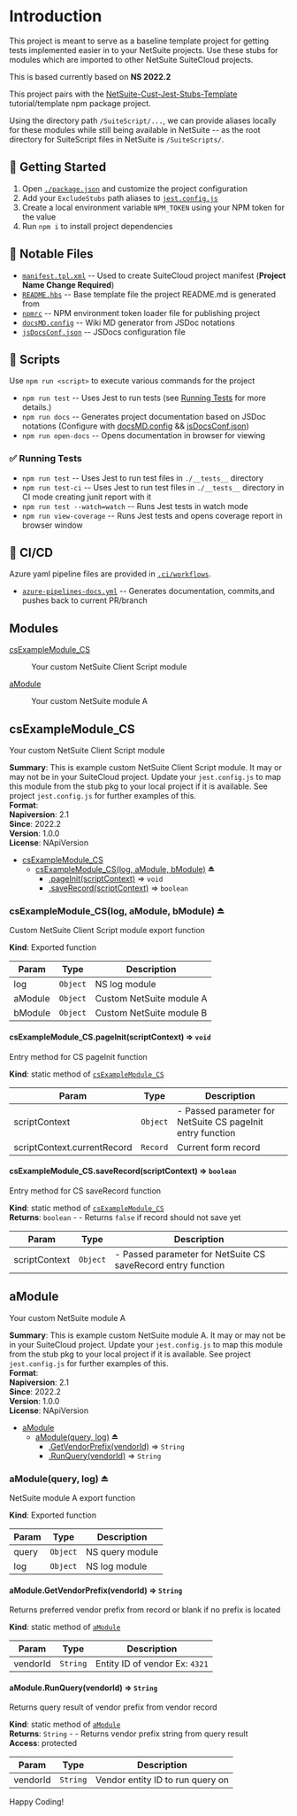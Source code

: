# Introduction

This project is meant to serve as a baseline template project for getting tests implemented easier in to your NetSuite projects. Use these stubs for modules which are imported to other NetSuite SuiteCloud projects.

This is based currently based on **NS 2022.2**

This project pairs with the [NetSuite-Cust-Jest-Stubs-Template](https://github.com/devnetkc/NetSuite-Cust-Jest-Stubs-Template) tutorial/template npm package project.

Using the directory path `/SuiteScript/...`, we can provide aliases locally for these modules while still being available in NetSuite -- as the root directory for SuiteScript files in NetSuite is `/SuiteScripts/`.

## 🎉 Getting Started

1. Open [`./package.json`](./package.json) and customize the project configuration
2. Add your `ExcludeStubs` path aliases to  [`jest.config.js`](./jest.config.js)
3. Create a local environment variable `NPM_TOKEN` using your NPM token for the value
4. Run `npm i` to install project dependencies

## 🧐 Notable Files

- [`manifest.tpl.xml`](./ci/templates/manifest.tpl.xml) -- Used to create SuiteCloud project manifest (**Project Name Change Required**)
- [`README.hbs`](./.ci/templates/README.hbs) -- Base template file the project README.md is generated from
- [`npmrc`](./.npmrc) -- NPM environment token loader file for publishing project
- [`docsMD.config`](./.ci/config/docsMD.config.js) -- Wiki MD generator from JSDoc notations
- [`jsDocsConf.json`](./.ci/config/jsDocsConf.json) -- JSDocs configuration file

## 🔨 Scripts

Use `npm run <script>` to execute various commands for the project

- `npm run test` -- Uses Jest to run tests (see [Running Tests](#-running-tests) for more details.)
- `npm run docs` -- Generates project documentation based on JSDoc notations (Configure with [docsMD.config](./.ci/config/docsMD.config.js) && [jsDocsConf.json](./.ci/config/jsDocsConf.json))
- `npm run open-docs` -- Opens documentation in browser for viewing

### ✅ Running Tests

- `npm run test` -- Uses Jest to run test files in `./__tests__` directory
- `npm run test-ci` -- Uses Jest to run test files in `./__tests__` directory in CI mode creating junit report with it
- `npm run test --watch=watch` -- Runs Jest tests in watch mode
- `npm run view-coverage` -- Runs Jest tests and opens coverage report in browser window

## 👷 CI/CD

Azure yaml pipeline files are provided in [`.ci/workflows`](./.ci/workflows).

- [`azure-pipelines-docs.yml`](./.ci/workflows/azure-pipelines-docs.yml) -- Generates documentation, commits,and pushes back to current PR/branch

## Modules

<dl>
<dt><a href="#module_csExampleModule_CS">csExampleModule_CS</a></dt>
<dd><p>Your custom NetSuite Client Script module</p>
</dd>
<dt><a href="#module_aModule">aModule</a></dt>
<dd><p>Your custom NetSuite module A</p>
</dd>
</dl>

<a name="module_csExampleModule_CS"></a>

## csExampleModule\_CS
Your custom NetSuite Client Script module

**Summary**: This is example custom NetSuite Client Script module.  It may or may not be in your SuiteCloud project.
Update your `jest.config.js` to map this module from the stub pkg to your local project if it is available.
See project `jest.config.js` for further examples of this.  
**Format**:   
**Napiversion**: 2.1  
**Since**: 2022.2  
**Version**: 1.0.0  
**License**: NApiVersion  

* [csExampleModule_CS](#module_csExampleModule_CS)
    * [csExampleModule_CS(log, aModule, bModule)](#exp_module_csExampleModule_CS--csExampleModule_CS) ⏏
        * [.pageInit(scriptContext)](#module_csExampleModule_CS--csExampleModule_CS.pageInit) ⇒ <code>void</code>
        * [.saveRecord(scriptContext)](#module_csExampleModule_CS--csExampleModule_CS.saveRecord) ⇒ <code>boolean</code>

<a name="exp_module_csExampleModule_CS--csExampleModule_CS"></a>

### csExampleModule\_CS(log, aModule, bModule) ⏏
Custom NetSuite Client Script module export function

**Kind**: Exported function  

| Param | Type | Description |
| --- | --- | --- |
| log | <code>Object</code> | NS log module |
| aModule | <code>Object</code> | Custom NetSuite module A |
| bModule | <code>Object</code> | Custom NetSuite module B |

<a name="module_csExampleModule_CS--csExampleModule_CS.pageInit"></a>

#### csExampleModule_CS.pageInit(scriptContext) ⇒ <code>void</code>
Entry method for CS pageInit function

**Kind**: static method of [<code>csExampleModule\_CS</code>](#exp_module_csExampleModule_CS--csExampleModule_CS)  

| Param | Type | Description |
| --- | --- | --- |
| scriptContext | <code>Object</code> | - Passed parameter for NetSuite CS pageInit entry function |
| scriptContext.currentRecord | <code>Record</code> | Current form record |

<a name="module_csExampleModule_CS--csExampleModule_CS.saveRecord"></a>

#### csExampleModule_CS.saveRecord(scriptContext) ⇒ <code>boolean</code>
Entry method for CS saveRecord function

**Kind**: static method of [<code>csExampleModule\_CS</code>](#exp_module_csExampleModule_CS--csExampleModule_CS)  
**Returns**: <code>boolean</code> - - Returns `false` if record should not save yet  

| Param | Type | Description |
| --- | --- | --- |
| scriptContext | <code>Object</code> | - Passed parameter for NetSuite CS saveRecord entry function |

<a name="module_aModule"></a>

## aModule
Your custom NetSuite module A

**Summary**: This is example custom NetSuite module A.  It may or may not be in your SuiteCloud project.
Update your `jest.config.js` to map this module from the stub pkg to your local project if it is available.
See project `jest.config.js` for further examples of this.  
**Format**:   
**Napiversion**: 2.1  
**Since**: 2022.2  
**Version**: 1.0.0  
**License**: NApiVersion  

* [aModule](#module_aModule)
    * [aModule(query, log)](#exp_module_aModule--aModule) ⏏
        * [.GetVendorPrefix(vendorId)](#module_aModule--aModule.GetVendorPrefix) ⇒ <code>String</code>
        * [.RunQuery(vendorId)](#module_aModule--aModule.RunQuery) ⇒ <code>String</code>

<a name="exp_module_aModule--aModule"></a>

### aModule(query, log) ⏏
NetSuite module A export function

**Kind**: Exported function  

| Param | Type | Description |
| --- | --- | --- |
| query | <code>Object</code> | NS query module |
| log | <code>Object</code> | NS log module |

<a name="module_aModule--aModule.GetVendorPrefix"></a>

#### aModule.GetVendorPrefix(vendorId) ⇒ <code>String</code>
Returns preferred vendor prefix from record or blank if no prefix is located

**Kind**: static method of [<code>aModule</code>](#exp_module_aModule--aModule)  

| Param | Type | Description |
| --- | --- | --- |
| vendorId | <code>String</code> | Entity ID of vendor Ex: `4321` |

<a name="module_aModule--aModule.RunQuery"></a>

#### aModule.RunQuery(vendorId) ⇒ <code>String</code>
Returns query result of vendor prefix from vendor record

**Kind**: static method of [<code>aModule</code>](#exp_module_aModule--aModule)  
**Returns**: <code>String</code> - - Returns vendor prefix string from query result  
**Access**: protected  

| Param | Type | Description |
| --- | --- | --- |
| vendorId | <code>String</code> | Vendor entity ID to run query on |


Happy Coding!
